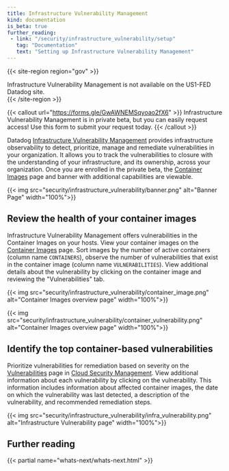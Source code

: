 ```yaml
---
title: Infrastructure Vulnerability Management
kind: documentation
is_beta: true
further_reading:
 - link: "/security/infrastructure_vulnerability/setup"
   tag: "Documentation"
   text: "Setting up Infrastructure Vulnerability Management"
---
```


{{< site-region region="gov" >}}
<div class="alert alert-warning">
Infrastructure Vulnerability Management is not available on the US1-FED Datadog site.
</div>
{{< /site-region >}}

{{< callout url="https://forms.gle/GwAWNEMSqyoao2fX6" >}}
  Infrastructure Vulnerability Management is in private beta, but you can easily request access! Use this form to submit your request today.
{{< /callout >}}

Datadog [Infrastructure Vulnerability Management][1] provides infrastructure observability to detect, prioritize, manage and remediate vulnerabilities in your organization. It allows you to track the vulnerabilities to closure with the understanding of your infrastructure, and its ownership, across your organization. Once you are enrolled in the private beta, the [Container Images][2] page and banner with additional capabilities are viewable. 

{{< img src="security/infrastructure_vulnerability/banner.png" alt="Banner Page" width="100%">}}

## Review the health of your container images

Infrastructure Vulnerability Management offers vulnerabilities in the Container Images on your hosts.
View your container images on the [Container Images][2] page. Sort images by the number of active containers (column name `CONTAINERS`), observe the number of vulnerabilities that exist in the container image (column name `VULNERABILITIES`).
View additional details about the vulnerability by clicking on the container image and reviewing the "Vulnerabilities" tab.

{{< img src="security/infrastructure_vulnerability/container_image.png" alt="Container Images overview page" width="100%">}}

{{< img src="security/infrastructure_vulnerability/container_vulnerability.png" alt="Container Images overview page" width="100%">}}


## Identify the top container-based vulnerabilities

Prioritize vulnerabilities for remediation based on severity on the [Vulnerabilities][3] page in [Cloud Security Management][4].
View additional information about each vulnerability by clicking on the vulnerability. This information includes information about affected container images, the date on which the vulnerability was last detected, a description of the vulnerability, and recommended remediation steps.

{{< img src="security/infrastructure_vulnerability/infra_vulnerability.png" alt="Infrastructure Vulnerability page" width="100%">}}

[1]: https://app.datadoghq.com/security/infra-vulnerability
[2]: https://app.datadoghq.com/containers/images
[3]: https://app.datadoghq.com/security/infra-vulnerability
[4]: https://app.datadoghq.com/security/csm

## Further reading

{{< partial name="whats-next/whats-next.html" >}}